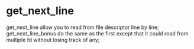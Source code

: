 # get_next_line
get_next_line allow you to read from file descriptor line by line; <br>
get_next_line_bonus do the same as the first except that it could read from multiple fd without losing track of any;
